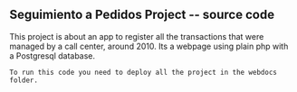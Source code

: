 

## Seguimiento a Pedidos Project -- source code

This project is about an app to register all the transactions that were managed by a call center, around 2010. 
Its a webpage using plain php with a Postgresql database.

```
To run this code you need to deploy all the project in the webdocs folder.